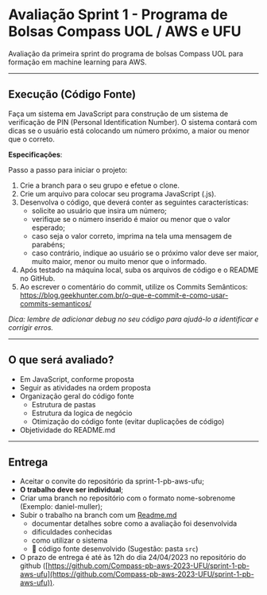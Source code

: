 # Avaliação Sprint 1 - Programa de Bolsas Compass UOL / AWS e UFU

Avaliação da primeira sprint do programa de bolsas Compass UOL para formação em machine learning para AWS.

***

## Execução (Código Fonte)

Faça um sistema em JavaScript para construção de um sistema de verificação de PIN (Personal Identification Number). O sistema contará com dicas se o usuário está colocando um número próximo, a maior ou menor que o correto.

**Especificações**:

Passo a passo para iniciar o projeto:

1. Crie a branch para o seu grupo e efetue o clone.
2. Crie um arquivo para colocar seu programa JavaScript (.js).
3. Desenvolva o código, que deverá conter as seguintes características:
    - solicite ao usuário que insira um número;
    - verifique se o número inserido é maior ou menor que o valor esperado;
    - caso seja o valor correto, imprima na tela uma mensagem de parabéns;
    - caso contrário, indique ao usuário se o próximo valor deve ser maior, muito maior, menor ou muito menor que o informado.
4. Após testado na máquina local, suba os arquivos de código e o README no GitHub.
5. Ao escrever o comentário do commit, utilize os Commits Semânticos: https://blog.geekhunter.com.br/o-que-e-commit-e-como-usar-commits-semanticos/ 

*Dica: lembre de adicionar debug no seu código para ajudá-lo a identificar e corrigir erros.*


***

## O que será avaliado?

- Em JavaScript, conforme proposta
- Seguir as atividades na ordem proposta
- Organização geral do código fonte
  - Estrutura de pastas
  - Estrutura da logica de negócio
  - Otimização do código fonte (evitar duplicações de código)
- Objetividade do README.md

***

## Entrega

- Aceitar o convite do repositório da sprint-1-pb-aws-ufu;
- **O trabalho deve ser individual**;
- Criar uma branch no repositório com o formato nome-sobrenome (Exemplo: daniel-muller);
- Subir o trabalho na branch com um [Readme.md](README.md)
  - documentar detalhes sobre como a avaliação foi desenvolvida
  - dificuldades conhecidas
  - como utilizar o sistema
  - 🔨 código fonte desenvolvido (Sugestão: pasta `src`)
- O prazo de entrega é até às 12h do dia 24/04/2023 no repositório do github ([https://github.com/Compass-pb-aws-2023-UFU/sprint-1-pb-aws-ufu](https://github.com/Compass-pb-aws-2023-UFU/sprint-1-pb-aws-ufu)).
